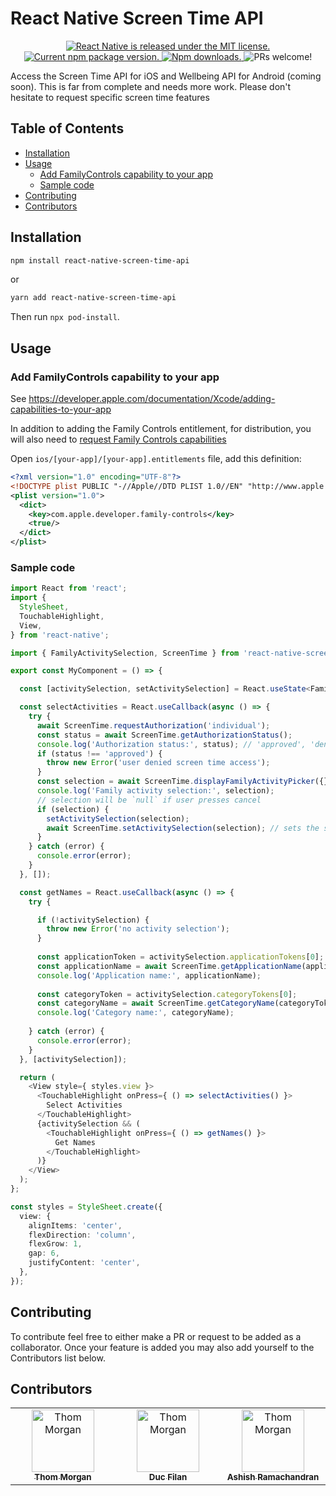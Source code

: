 # React Native Screen Time API <!-- omit in toc -->

<p align="center">
  <a href="https://github.com/facebook/react-native/blob/HEAD/LICENSE">
    <img src="https://img.shields.io/badge/license-MIT-blue.svg" alt="React Native is released under the MIT license." />
  </a>
  <a href="https://www.npmjs.org/package/react-native-screen-time-api">
    <img src="https://img.shields.io/npm/v/react-native-screen-time-api?color=brightgreen&label=npm%20package" alt="Current npm package version." />
  </a>
  <a href="https://www.npmjs.org/package/react-native-screen-time-api">
    <img src="https://img.shields.io/npm/dt/react-native-screen-time-api" alt="Npm downloads." />
  </a>
  <img src="https://img.shields.io/badge/PRs-welcome-brightgreen.svg" alt="PRs welcome!" />
</p>

Access the Screen Time API for iOS and Wellbeing API for Android (coming soon). This is far from complete and needs more work. Please don't hesitate to request specific screen time features

## Table of Contents <!-- omit in toc -->

- [Installation](#installation)
- [Usage](#usage)
  - [Add FamilyControls capability to your app](#add-familycontrols-capability-to-your-app)
  - [Sample code](#sample-code)
- [Contributing](#contributing)
- [Contributors](#contributors)

## Installation

```sh
npm install react-native-screen-time-api
```

or

```sh
yarn add react-native-screen-time-api
```

Then run `npx pod-install`.

## Usage

### Add FamilyControls capability to your app
See https://developer.apple.com/documentation/Xcode/adding-capabilities-to-your-app

In addition to adding the Family Controls entitlement, for distribution, you will also need to [request Family Controls capabilities](https://developer.apple.com/contact/request/family-controls-distribution)


Open `ios/[your-app]/[your-app].entitlements` file, add this definition:
```xml
<?xml version="1.0" encoding="UTF-8"?>
<!DOCTYPE plist PUBLIC "-//Apple//DTD PLIST 1.0//EN" "http://www.apple.com/DTDs/PropertyList-1.0.dtd">
<plist version="1.0">
  <dict>
    <key>com.apple.developer.family-controls</key>
    <true/>
  </dict>
</plist>
```

### Sample code
```typescript
import React from 'react';
import {
  StyleSheet,
  TouchableHighlight,
  View,
} from 'react-native';

import { FamilyActivitySelection, ScreenTime } from 'react-native-screen-time-api';

export const MyComponent = () => {

  const [activitySelection, setActivitySelection] = React.useState<FamilyActivitySelection>();

  const selectActivities = React.useCallback(async () => {
    try {
      await ScreenTime.requestAuthorization('individual');
      const status = await ScreenTime.getAuthorizationStatus();
      console.log('Authorization status:', status); // 'approved', 'denied', or 'notDetermined'
      if (status !== 'approved') {
        throw new Error('user denied screen time access');
      }
      const selection = await ScreenTime.displayFamilyActivityPicker({});
      console.log('Family activity selection:', selection);
      // selection will be `null` if user presses cancel
      if (selection) {
        setActivitySelection(selection);
        await ScreenTime.setActivitySelection(selection); // sets the shields
      }
    } catch (error) {
      console.error(error);
    }
  }, []);

  const getNames = React.useCallback(async () => {
    try {

      if (!activitySelection) {
        throw new Error('no activity selection');
      }
  
      const applicationToken = activitySelection.applicationTokens[0];
      const applicationName = await ScreenTime.getApplicationName(applicationToken);
      console.log('Application name:', applicationName);
  
      const categoryToken = activitySelection.categoryTokens[0];
      const categoryName = await ScreenTime.getCategoryName(categoryToken);
      console.log('Category name:', categoryName);
      
    } catch (error) {
      console.error(error);
    }
  }, [activitySelection]);

  return (
    <View style={ styles.view }>
      <TouchableHighlight onPress={ () => selectActivities() }>
        Select Activities
      </TouchableHighlight>
      {activitySelection && (
        <TouchableHighlight onPress={ () => getNames() }>
          Get Names
        </TouchableHighlight>
      )}
    </View>
  );
};

const styles = StyleSheet.create({
  view: {
    alignItems: 'center',
    flexDirection: 'column',
    flexGrow: 1,
    gap: 6,
    justifyContent: 'center',
  },
});
```

## Contributing

To contribute feel free to either make a PR or request to be added as a collaborator. Once your feature is added you may also add yourself to the Contributors list below.

## Contributors

<!-- ALL-CONTRIBUTORS-LIST:START - Do not remove or modify this section -->
<!-- prettier-ignore-start -->
<!-- markdownlint-disable -->
<table>
  <tbody>
    <tr>
      <td align="center" valign="top" width="14.28%">
        <a href="https://github.com/noodleofdeath">
          <img src="https://avatars.githubusercontent.com/u/14790443?v=4" width="100px;" alt="Thom Morgan"/><br />
          <sub>
            <b>Thom Morgan</b>
          </sub>
        </a>
      </td>
      <td align="center" valign="top" width="14.28%">
        <a href="https://github.com/ducfilan">
          <img src="https://avatars.githubusercontent.com/u/1677524?v=4" width="100px;" alt="Thom Morgan"/><br />
          <sub>
            <b>Duc Filan</b>
          </sub>
        </a>
      </td>
      <td align="center" valign="top" width="14.28%">
        <a href="https://github.com/ashish-rama">
          <img src="https://avatars.githubusercontent.com/u/11560399?v=4" width="100px;" alt="Thom Morgan"/><br />
          <sub>
            <b>Ashish Ramachandran</b>
          </sub>
        </a>
      </td>
    </tr>
  </tbody>
</table>